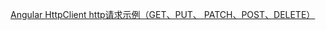 [Angular HttpClient http请求示例（GET、PUT、 PATCH、POST、DELETE）](https://blog.csdn.net/wanglui1990/article/details/79171202)

